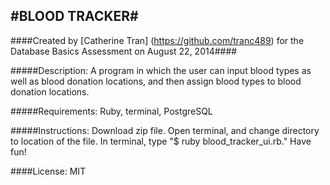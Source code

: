 #BLOOD TRACKER#
------------
####Created by [Catherine Tran] (https://github.com/tranc489) for the Database Basics Assessment on August 22, 2014####

#####Description:
A program in which the user can input blood types as well as blood donation locations, and then assign blood types to blood donation locations.

#####Requirements:
Ruby, terminal, PostgreSQL

#####Instructions:
Download zip file.  Open terminal, and change directory to location of the file.  In terminal, type "$ ruby blood_tracker_ui.rb." Have fun!  

####License:
MIT
